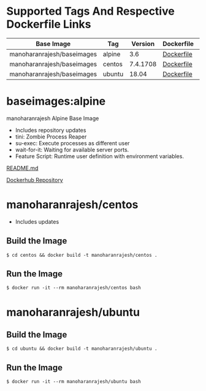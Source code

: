 # Supported Tags And Respective Dockerfile Links

| Base Image   | Tag          |Version| Dockerfile | Readme |
|--------------|--------------|-------|------------|--------|
| manoharanrajesh/baseimages |alpine |3.6       | [Dockerfile](alpine/Dockerfile) | [README.md](alpine/README.md) |
| manoharanrajesh/baseimages |centos |7.4.1708  | [Dockerfile](centos/Dockerfile) | [README.md](README.md) |
| manoharanrajesh/baseimages |ubuntu |  18.04   | [Dockerfile](ubuntu/Dockerfile) | [README.md](README.md) |


# baseimages:alpine

manoharanrajesh Alpine Base Image

* Includes repository updates
* tini: Zombie Process Reaper
* su-exec: Execute processes as different user
* wait-for-it: Waiting for available server ports.
* Feature Script: Runtime user definition with environment variables.

[README.md](alpine/README.md)

[Dockerhub Repository](https://hub.docker.com/r/manoharanrajesh/baseimages/)

# manoharanrajesh/centos

* Includes updates

## Build the Image

~~~~
$ cd centos && docker build -t manoharanrajesh/centos .
~~~~

## Run the Image

~~~~
$ docker run -it --rm manoharanrajesh/centos bash
~~~~

# manoharanrajesh/ubuntu

## Build the Image

~~~~
$ cd ubuntu && docker build -t manoharanrajesh/ubuntu .
~~~~

## Run the Image

~~~~
$ docker run -it --rm manoharanrajesh/ubuntu bash
~~~~

